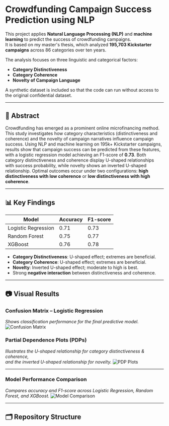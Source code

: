 # Crowdfunding Campaign Success Prediction using NLP

This project applies **Natural Language Processing (NLP)** and **machine learning** to predict the success of crowdfunding campaigns.  
It is based on my master's thesis, which analyzed **195,703 Kickstarter campaigns** across 86 categories over ten years.

The analysis focuses on three linguistic and categorical factors:
- **Category Distinctiveness**
- **Category Coherence**
- **Novelty of Campaign Language**

A synthetic dataset is included so that the code can run without access to the original confidential dataset.

---

## 📄 Abstract
Crowdfunding has emerged as a prominent online microfinancing method. This study investigates how category characteristics (distinctiveness and coherence) and the novelty of campaign narratives influence campaign success. Using NLP and machine learning on 195k+ Kickstarter campaigns, results show that campaign success can be predicted from these features, with a logistic regression model achieving an F1-score of **0.73**. Both category distinctiveness and coherence display U-shaped relationships with success probability, while novelty shows an inverted U-shaped relationship. Optimal outcomes occur under two configurations: **high distinctiveness with low coherence** or **low distinctiveness with high coherence**.

---

## 📊 Key Findings

| Model                   | Accuracy | F1-score |
|-------------------------|----------|----------|
| Logistic Regression     | 0.71     | 0.73     |
| Random Forest           | 0.75     | 0.77     |
| XGBoost                 | 0.76     | 0.78     |

- **Category Distinctiveness**: U-shaped effect; extremes are beneficial.
- **Category Coherence**: U-shaped effect; extremes are beneficial.
- **Novelty**: Inverted U-shaped effect; moderate to high is best.
- Strong **negative interaction** between distinctiveness and coherence.

---

## 📷 Visual Results

### Confusion Matrix – Logistic Regression
*Shows classification performance for the final predictive model.*
![Confusion Matrix](Figures/confusion_matrix.png)


### Partial Dependence Plots (PDPs)
*Illustrates the U-shaped relationship for category distinctiveness & coherence,  
and the inverted U-shaped relationship for novelty.*
![PDP Plots](results/pdp_interactions.png)

---

### Model Performance Comparison
*Compares accuracy and F1-score across Logistic Regression, Random Forest, and XGBoost.*
![Model Comparison](results/model_comparison.png)

---

## 🗂 Repository Structure
